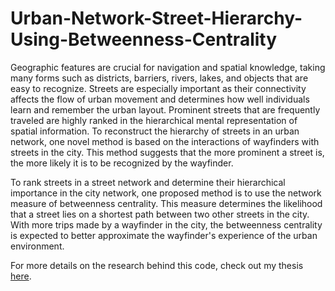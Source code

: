 # Urban-Network-Street-Hierarchy-Using-Betweenness-Centrality
Geographic features are crucial for navigation and spatial knowledge, taking many forms such as districts, barriers, rivers, lakes, and objects that are easy to recognize. Streets are especially important as their connectivity affects the flow of urban movement and determines how well individuals learn and remember the urban layout. Prominent streets that are frequently traveled are highly ranked in the hierarchical mental representation of spatial information. To reconstruct the hierarchy of streets in an urban network, one novel method is based on the interactions of wayfinders with streets in the city. This method suggests that the more prominent a street is, the more likely it is to be recognized by the wayfinder.

To rank streets in a street network and determine their hierarchical importance in the city network, one proposed method is to use the network measure of betweenness centrality. This measure determines the likelihood that a street lies on a shortest path between two other streets in the city. With more trips made by a wayfinder in the city, the betweenness centrality is expected to better approximate the wayfinder's experience of the urban environment. 

For more details on the research behind this code, check out my thesis [here](https://lnkd.in/diu_Y9sp).
